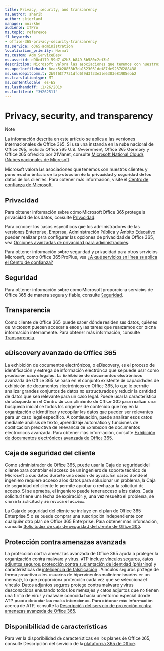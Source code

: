 ```yaml
---
title: Privacy, security, and transparency
ms.author: sharik
author: skjerland
manager: mnirkhe
audience: ITPro
ms.topic: reference
f1_keywords:
- office-365-privacy-security-transparency
ms.service: o365-administration
localization_priority: Normal
ms.custom: Adm_ServiceDesc
ms.assetid: d90ed179-59d7-42b3-b849-5b580c2c93b1
description: Microsoft valora las asociaciones que tenemos con nuestros clientes y pone mucho énfasis en la protección de la privacidad y seguridad de los datos de los clientes. Para obtener más información, visite el Centro de confianza de Microsoft.
ms.openlocfilehash: 8eac5028858b7da2523031de087de92370288438
ms.sourcegitcommit: 2b9f68f7731dfd6f9d3f33e31e6303e81985ebb2
ms.translationtype: MT
ms.contentlocale: es-ES
ms.lasthandoff: 11/26/2019
ms.locfileid: "39262511"
---
```

# <a name="privacy-security-and-transparency"></a>Privacy, security, and transparency

> [!NOTE]
> La información descrita en este artículo se aplica a las versiones internacionales de Office 365. Si usa una instancia en la nube nacional de Office 365, incluido Office 365 U.S. Government, Office 365 Germany y Office 365 ofrecido por 21Vianet, consulte [Microsoft National Clouds (Nubes nacionales de Microsoft](https://go.microsoft.com/fwlink/?linkid=841582). 
  
Microsoft valora las asociaciones que tenemos con nuestros clientes y pone mucho énfasis en la protección de la privacidad y seguridad de los datos de los clientes. Para obtener más información, visite el [Centro de confianza de Microsoft](https://go.microsoft.com/fwlink/?LinkID=717951&amp;clcid=0x409).
  
## <a name="privacy"></a>Privacidad

Para obtener información sobre cómo Microsoft Office 365 protege la privacidad de los datos, consulte [Privacidad](https://go.microsoft.com/fwlink/?LinkID=717953&amp;clcid=0x409). 
  
Para conocer los pasos específicos que los administradores de las versiones Enterprise, Empresa, Administración Pública y Ámbito Educativo pueden realizar para configurar las opciones de privacidad de Office 365, vea [Opciones avanzadas de privacidad para administradores](https://go.microsoft.com/fwlink/p/?LinkID=285202).
  
Para obtener información sobre seguridad y privacidad para otros servicios Microsoft, como Office 365 ProPlus, vea [¿A qué servicios en línea se aplica el Centro de confianza?](https://www.microsoft.com/trustcenter/default.aspx)
  
## <a name="security"></a>Seguridad

Para obtener información sobre cómo Microsoft proporciona servicios de Office 365 de manera segura y fiable, consulte [Seguridad](https://go.microsoft.com/fwlink/?LinkID=717954&amp;clcid=0x409).
  
## <a name="transparency"></a>Transparencia

Como cliente de Office 365, puede saber dónde residen sus datos, quiénes de Microsoft pueden acceder a ellos y las tareas que realizamos con dicha información internamente. Para obtener más información, consulte [Transparencia](https://go.microsoft.com/fwlink/?LinkID=717955&amp;clcid=0x409).
  
## <a name="office-365-advanced-ediscovery"></a>eDiscovery avanzado de Office 365

La exhibición de documentos electrónicos, o eDiscovery, es el proceso de identificación y entrega de información electrónica que se puede usar como prueba en casos legales. La Exhibición de documentos electrónicos avanzada de Office 365 se basa en el conjunto existente de capacidades de exhibición de documentos electrónicos en Office 365, lo que le permite analizar grandes conjuntos de datos no estructurados y reducir la cantidad de datos que sea relevante para un caso legal. Puede usar la característica de búsqueda en el Centro de cumplimiento de Office 365 para realizar una búsqueda inicial de todos los orígenes de contenido que hay en la organización e identificar y recopilar los datos que pueden ser relevantes para un caso legal específico. A continuación, puede analizar esos datos mediante análisis de texto, aprendizaje automático y funciones de codificación predictiva de relevancia de Exhibición de documentos electrónicos avanzada. Para obtener más información, consulte [Exhibición de documentos electrónicos avanzada de Office 365](https://go.microsoft.com/fwlink/?LinkID=717971&amp;clcid=0x409).
  
## <a name="customer-lockbox"></a>Caja de seguridad del cliente

Como administrador de Office 365, puede usar la Caja de seguridad del cliente para controlar el acceso de un ingeniero de soporte técnico de Microsoft a sus datos durante una sesión de ayuda. En casos donde el ingeniero requiere acceso a los datos para solucionar un problema, la Caja de seguridad del cliente le permite aprobar o rechazar la solicitud de acceso. Si se aprueba, el ingeniero puede tener acceso a los datos. Cada solicitud tiene una fecha de expiración y, una vez resuelto el problema, se cierra la solicitud y se revoca el acceso.
  
La Caja de seguridad del cliente se incluye en el plan de Office 365 Enterprise 5 o se puede comprar una suscripción independiente con cualquier otro plan de Office 365 Enterprise. Para obtener más información, consulte [Solicitudes de caja de seguridad del cliente de Office 365](https://go.microsoft.com/fwlink/?LinkID=717969&amp;clcid=0x409).
  
## <a name="advanced-threat-protection"></a>Protección contra amenazas avanzada

La protección contra amenazas avanzada de Office 365 ayuda a proteger la organización contra malware y virus. ATP incluye [vínculos seguros](https://docs.microsoft.com/office365/securitycompliance/atp-safe-links), [datos adjuntos seguros](https://docs.microsoft.com/office365/securitycompliance/atp-safe-attachments), [protección contra suplantación de identidad (phishing](https://docs.microsoft.com/office365/securitycompliance/atp-anti-phishing)) y características de [inteligencia de falsificación](https://docs.microsoft.com/office365/securitycompliance/learn-about-spoof-intelligence) . Vínculos seguros protege de forma proactiva a los usuarios de hipervínculos malintencionados en un mensaje, lo que proporciona protección cada vez que se selecciona el vínculo. Datos adjuntos seguros protege contra malware y virus desconocidos enrutando todos los mensajes y datos adjuntos que no tienen una firma de virus y malware conocida hacia un entorno especial donde ATP puede detectar las malas intenciones. Para obtener más información acerca de ATP, consulte la [Descripción del servicio de protección contra amenazas avanzada de Office 365](../office-365-advanced-threat-protection-service-description.md).
  
## <a name="feature-availability"></a>Disponibilidad de características

Para ver la disponibilidad de características en los planes de Office 365, consulte Descripción del servicio de la [plataforma 365 de Office](office-365-platform-service-description.md).
  